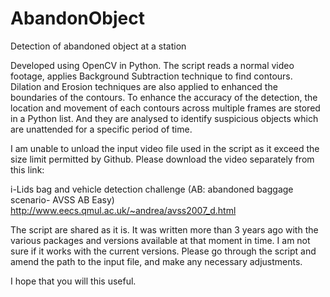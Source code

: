 # AbandonObject
Detection of abandoned object at a station

Developed using OpenCV in Python. The script reads a normal video footage, applies Background Subtraction technique to find contours. Dilation and Erosion techniques are also applied to enhanced the boundaries of the contours. To enhance the accuracy of the detection, the location and movement of each contours across multiple frames are stored in a Python list. And they are analysed to identify suspicious objects which are unattended for a specific period of time.


I am unable to unload the input video file used in the script as it exceed the size limit permitted by Github. Please download the video separately from this link:

i-Lids bag and vehicle detection challenge
(AB: abandoned baggage scenario- AVSS AB Easy)
http://www.eecs.qmul.ac.uk/~andrea/avss2007_d.html

The script are shared as it is. It was written more than 3 years ago with the various packages and versions available at that moment in time. I am not sure if it works with the current versions. Please go through the script and amend the path to the input file, and make any necessary adjustments.

I hope that you will this useful. 

